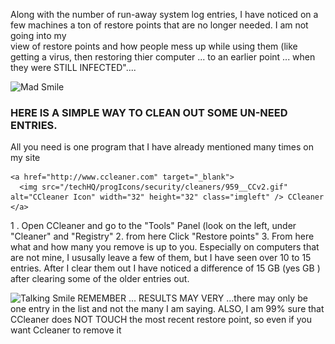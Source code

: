 Along with the number of run-away system log entries, I have noticed on a few machines a ton of restore points that are no longer needed. I am not going into my  
view of restore points and how people mess up while using them (like getting a virus, then restoring thier computer ... to an earlier point ... when they were STILL 
 INFECTED&quot;.... 
 
<img src="/techHQ/smiles/mad/ranting.gif" width="28" height="24" alt="Mad Smile" />    
 
### HERE IS A SIMPLE WAY TO CLEAN OUT SOME UN-NEED ENTRIES.

All you need is one program that I have already mentioned many times on my site 

    <a href="http://www.ccleaner.com" target="_blank">         
      <img src="/techHQ/progIcons/security/cleaners/959__CCv2.gif" alt="CCleaner Icon" width="32" height="32" class="imgleft" /> CCleaner </a>

1 .  Open CCleaner and go to the &quot;Tools&quot; Panel (look on the left, under &quot;Cleaner&quot; and &quot;Registry&quot; 
2.  from here Click &quot;Restore points&quot; 
3.  From here what and how many you remove is up to you. Especially on computers that are not mine, I ususally leave a few of them, but I have seen over 10 to 
15 entries.    After I clear them out I have noticed a difference of 15 GB (yes GB ) after clearing some of the older entries out.       

<img src="../../smiles/dance/dance (1).gif" alt="Talking Smile" width="37" height="30" class="imgfloat" /> REMEMBER ... RESULTS MAY VERY ...there may only 
be one entry in the list and not the many I am saying. ALSO, I am 99% sure that CCleaner does NOT TOUCH the most recent restore point, so even if you want 
Ccleaner to remove it
